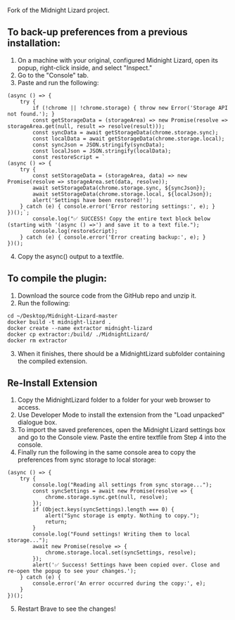 Fork of the Midnight Lizard project.

## To back-up preferences from a previous installation:

1. On a machine with your original, configured Midnight Lizard, open its popup, right-click inside, and select "Inspect."
2. Go to the "Console" tab.
3. Paste and run the following:

```
(async () => {
    try {
        if (!chrome || !chrome.storage) { throw new Error('Storage API not found.'); }
        const getStorageData = (storageArea) => new Promise(resolve => storageArea.get(null, result => resolve(result)));
        const syncData = await getStorageData(chrome.storage.sync);
        const localData = await getStorageData(chrome.storage.local);
        const syncJson = JSON.stringify(syncData);
        const localJson = JSON.stringify(localData);
        const restoreScript = `
(async () => {
    try {
        const setStorageData = (storageArea, data) => new Promise(resolve => storageArea.set(data, resolve));
        await setStorageData(chrome.storage.sync, ${syncJson});
        await setStorageData(chrome.storage.local, ${localJson});
        alert('Settings have been restored!');
    } catch (e) { console.error('Error restoring settings:', e); }
})();`;
        console.log("✅ SUCCESS! Copy the entire text block below (starting with '(async () =>') and save it to a text file.");
        console.log(restoreScript);
    } catch (e) { console.error('Error creating backup:', e); }
})();
```
4. Copy the async() output to a textfile.

## To compile the plugin:

1. Download the source code from the GitHub repo and unzip it.
2. Run the following:

```
cd ~/Desktop/Midnight-Lizard-master
docker build -t midnight-lizard .
docker create --name extractor midnight-lizard
docker cp extractor:/build/ ./MidnightLizard/
docker rm extractor
```
3. When it finishes, there should be a MidnightLizard subfolder containing the compiled extension.

## Re-Install Extension
1. Copy the MidnightLizard folder to a folder for your web browser to access.
2. Use Developer Mode to install the extension from the "Load unpacked" dialogue box.
3. To import the saved preferences, open the Midnight Lizard settings box and go to the Console view. Paste the entire textfile from Step 4 into the console.
4. Finally run the following in the same console area to copy the preferences from sync storage to local storage:
```
(async () => {
    try {
        console.log("Reading all settings from sync storage...");
        const syncSettings = await new Promise(resolve => {
            chrome.storage.sync.get(null, resolve);
        });
        if (Object.keys(syncSettings).length === 0) {
            alert("Sync storage is empty. Nothing to copy.");
            return;
        }
        console.log("Found settings! Writing them to local storage...");
        await new Promise(resolve => {
            chrome.storage.local.set(syncSettings, resolve);
        });
        alert('✅ Success! Settings have been copied over. Close and re-open the popup to see your changes.');
    } catch (e) {
        console.error('An error occurred during the copy:', e);
    }
})();
```
5. Restart Brave to see the changes!
